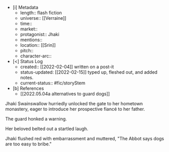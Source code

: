 - [i] Metadata
	- length:: flash fiction
	- universe:: [[Verraine]]
	- time::
	- market::
	- protagonist:: Jhaki
	- mentions:: 
	- location:: [[Srin]]
	- pitch:: 
	- character-arc::
- [<]  Status Log
	-  created:: [[2022-02-04]]  written on a post-it
	-  status-updated: [[2022-02-15]] typed up, fleshed out, and added notes. 
	- current-status:: #fic/storyStem 
- [b] References
	- [[2022.05.04a alternatives to guard dogs]]

Jhaki Swainswallow hurriedly unlocked the gate to her hometown monastery, eager to introduce her prospective fiancé to her father.

The guard honked a warning.

Her beloved belted out a startled laugh.

Jhaki flushed red with embarrassment and muttered, "The Abbot says dogs are too easy to bribe."